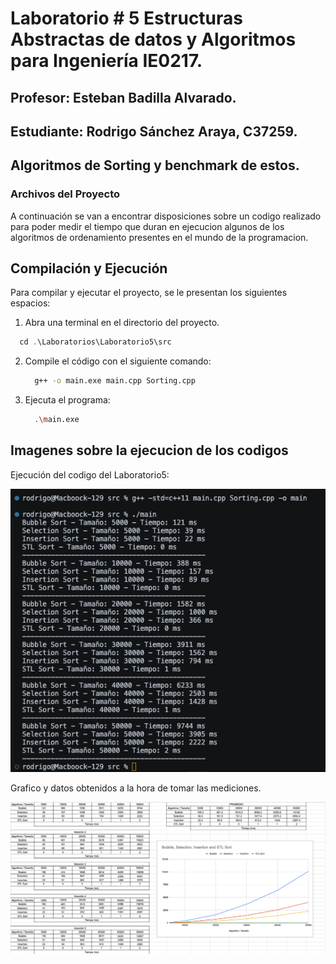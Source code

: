 # Laboratorio # 5 Estructuras Abstractas de datos y Algoritmos para Ingeniería IE0217.



## Profesor: Esteban Badilla Alvarado.
## Estudiante: Rodrigo Sánchez Araya, C37259.

## Algoritmos de Sorting y benchmark de estos.

### Archivos del Proyecto

A continuación se van a encontrar disposiciones sobre un codigo realizado para poder medir el tiempo que duran en ejecucion algunos de los algoritmos de ordenamiento presentes en el mundo de la programacion. 

## Compilación y Ejecución

Para compilar y ejecutar el proyecto, se le presentan los siguientes espacios:

1. Abra una terminal en el directorio del proyecto.
```cpp
  cd .\Laboratorios\Laboratorio5\src
```
2. Compile el código con el siguiente comando:

    ```bash
      g++ -o main.exe main.cpp Sorting.cpp 
    ```


3. Ejecuta el programa:

    ```bash
      .\main.exe
    ```


## Imagenes sobre la ejecucion de los codigos
Ejecución del codigo del Laboratorio5:


![Ejecución del programa en compu propia](/Pruebas/EjecLab5.jpeg)



Grafico y datos obtenidos a la hora de tomar las mediciones.


![Datos obtenidos en las diversas compilaciones del codigo](/Pruebas/GrafLab5.jpeg)
